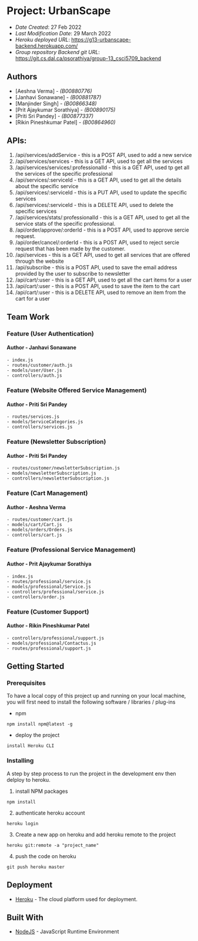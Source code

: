 # Project: UrbanScape

- _Date Created_: 27 Feb 2022
- _Last Modification Date_: 29 March 2022
- _Heroku deployed URL_: <https://g13-urbanscape-backend.herokuapp.com/>
- _Group repository Backend git URL_: <https://git.cs.dal.ca/psorathiya/group-13_csci5709_backend>

## Authors

- [Aeshna Verma] - _(B00880776)_
- [Janhavi Sonawane] - _(B00881787)_
- [Manjinder Singh] - _(B00866348)_
- [Prit Ajaykumar Sorathiya] - _(B00890175)_
- [Priti Sri Pandey] - _(B00877337)_
- [Rikin Pineshkumar Patel] - _(B00864960)_

## APIs:

1. /api/services/addService - this is a POST API, used to add a new service
2. /api/services/services - this is a GET API, used to get all the services
3. /api/services/services/:professionalId - this is a GET API, used tp get all the services of the specific professional
4. /api/services/:serviceId - this is a GET API, used to get all the details about the specific service
5. /api/services/:serviceId - this is a PUT API, used to update the specific services
6. /api/services/:serviceId - this is a DELETE API, used to delete the specific services
7. /api/services/stats/:professionalId - this is a GET API, used to get all the service stats of the specific professional.
8. /api/order/approve/:orderId - this is a POST API, used to approve sercie request.
9. /api/order/cancel/:orderId - this is a POST API, used to reject sercie request that has been made by the customer.
10. /api/services - this is a GET API, used to get all services that are offered through the website
11. /api/subscribe - this is a POST API, used to save the email address provided by the user to subscribe to newsletter
12. /api/cart/:user - this is a GET API, used to get all the cart items for a user
13. /api/cart/:user - this is a POST API, used to save the item to the cart
14. /api/cart/:user - this is a DELETE API, used to remove an item from the cart for a user


## Team Work

### Feature (User Authentication)
#### Author - Janhavi Sonawane
```
- index.js
- routes/customer/auth.js
- models/user/User.js
- controllers/auth.js

```

### Feature (Website Offered Service Management)
#### Author - Priti Sri Pandey
```
- routes/services.js
- models/ServiceCategories.js
- controllers/services.js

```

### Feature (Newsletter Subscription)
#### Author - Priti Sri Pandey
```
- routes/customer/newsletterSubscription.js
- models/newsletterSubscription.js
- controllers/newsletterSubscription.js

```

### Feature (Cart Management)
#### Author - Aeshna Verma
```
- routes/customer/cart.js
- models/cart/Cart.js
- models/orders/Orders.js
- controllers/cart.js

```

### Feature (Professional Service Management)
#### Author - Prit Ajaykumar Sorathiya
```
- index.js
- routes/professional/service.js
- models/professional/Service.js
- controllers/professional/service.js
- controllers/order.js

```

### Feature (Customer Support)
#### Author - Rikin Pineshkumar Patel 
```
- controllers/professional/support.js
- models/professional/Contactus.js
- routes/professional/support.js

```

## Getting Started

### Prerequisites

To have a local copy of this project up and running on your local machine, you will first need to install the following software / libraries / plug-ins

- npm

```
npm install npm@latest -g
```

- deploy the project

```
install Heroku CLI
```

### Installing

A step by step process to run the project in the development env then delploy to heroku.

1. install NPM packages

```
npm install
```

2. authenticate heroku account

```
heroku login
```

3. Create a new app on heroku and add heroku remote to the project

```
heroku git:remote -a "project_name"
```

4. push the code on heroku

```
git push heroku master
```

## Deployment

- [Heroku](https://devcenter.heroku.com/start) - The cloud platform used for deployment.

## Built With

- [NodeJS](https://nodejs.org/en/) - JavaScript Runtime Environment